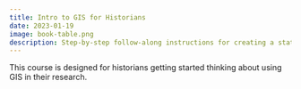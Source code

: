 ```yaml
---
title: Intro to GIS for Historians 
date: 2023-01-19
image: book-table.png
description: Step-by-step follow-along instructions for creating a static map of post-WWI Poland using a georeferenced map and historic statistical data in QGIS.
---
```


This course is designed for historians getting started thinking about using GIS in their research.